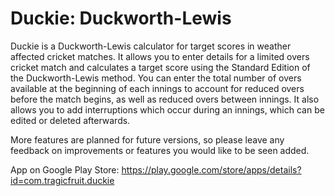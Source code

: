 # Duckie: Duckworth-Lewis
Duckie is a Duckworth-Lewis calculator for target scores in weather affected cricket matches. It allows you to enter details for a limited overs cricket match and calculates a target score using the Standard Edition of the Duckworth-Lewis method. You can enter the total number of overs available at the beginning of each innings to account for reduced overs before the match begins, as well as reduced overs between innings. It also allows you to add interruptions which occur during an innings, which can be edited or deleted afterwards.

More features are planned for future versions, so please leave any feedback on improvements or features you would like to be seen added.

App on Google Play Store: https://play.google.com/store/apps/details?id=com.tragicfruit.duckie
